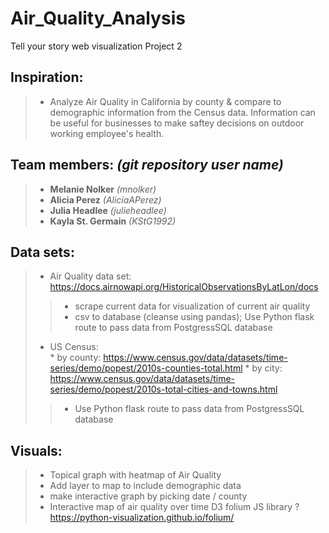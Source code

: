 # Air_Quality_Analysis
Tell your story web visualization Project 2

## **Inspiration:**
>- Analyze Air Quality in California by county & compare to demographic information from the Census data. Information can be useful for businesses to make saftey decisions on outdoor working employee's health.

## **Team members:** *(git repository user name)*
>- **Melanie Nolker** *(mnolker)*
>- **Alicia Perez** *(AliciaAPerez)*
>- **Julia Headlee**  *(julieheadlee)*
>- **Kayla St. Germain** *(KStG1992)*

## **Data sets:**
>- Air Quality data set: https://docs.airnowapi.org/HistoricalObservationsByLatLon/docs
>>- scrape current data for visualization of current air quality
>>- csv to database (cleanse using pandas); Use Python flask route to pass data from PostgressSQL database
>- US Census:  
    * by county: https://www.census.gov/data/datasets/time-series/demo/popest/2010s-counties-total.html 
    * by city: https://www.census.gov/data/datasets/time-series/demo/popest/2010s-total-cities-and-towns.html
>>- Use Python flask route to pass data from PostgressSQL database

## **Visuals:**
>- Topical graph with heatmap of Air Quality
>- Add layer to map to include demographic data
>- make interactive graph by picking date / county
>- Interactive map of air quality over time D3 folium JS library ? https://python-visualization.github.io/folium/
